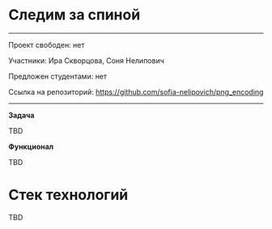 # Следим за спиной

---

Проект свободен: нет

Участники: Ира Скворцова, Соня Нелипович

Предложен студентами: нет

Ссылка на репозиторий: https://github.com/sofia-nelipovich/png_encoding

---

**Задача**

TBD

**Функционал**

TBD

# Стек технологий
TBD

